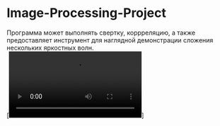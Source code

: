 # Image-Processing-Project
Программа может выполнять свертку, коррреляцию, а также предоставляет инструмент для наглядной демонстрации сложения нескольких яркостных волн.  
[![Демо-видео](https://github.com/Ghost1499/Image-Processing-Project/blob/master/WavePatternDemoVideo.mp4)]
